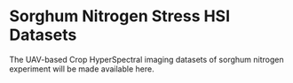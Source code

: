 # Sorghum Nitrogen Stress HSI Datasets


The UAV-based Crop HyperSpectral imaging datasets of sorghum nitrogen experiment will be made available here.

